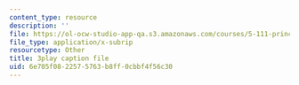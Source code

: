 ```yaml
---
content_type: resource
description: ''
file: https://ol-ocw-studio-app-qa.s3.amazonaws.com/courses/5-111-principles-of-chemical-science-fall-2008/6e705f0822575763b8ff0cbbf4f56c30_l_oKZG_PqlA.vtt
file_type: application/x-subrip
resourcetype: Other
title: 3play caption file
uid: 6e705f08-2257-5763-b8ff-0cbbf4f56c30
---
```

